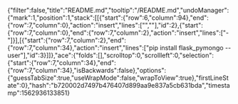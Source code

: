 {"filter":false,"title":"README.md","tooltip":"/README.md","undoManager":{"mark":1,"position":1,"stack":[[{"start":{"row":6,"column":94},"end":{"row":7,"column":0},"action":"insert","lines":["",""],"id":2},{"start":{"row":7,"column":0},"end":{"row":7,"column":2},"action":"insert","lines":["- "]}],[{"start":{"row":7,"column":2},"end":{"row":7,"column":34},"action":"insert","lines":["pip install flask_pymongo --user"],"id":3}]]},"ace":{"folds":[],"scrolltop":0,"scrollleft":0,"selection":{"start":{"row":7,"column":34},"end":{"row":7,"column":34},"isBackwards":false},"options":{"guessTabSize":true,"useWrapMode":false,"wrapToView":true},"firstLineState":0},"hash":"b720002d7497b476407d899aa9e837a5cb631bda","timestamp":1562936133851}